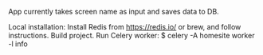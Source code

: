 App currently takes screen name as input and saves data to DB.


Local installation:
Install Redis from https://redis.io/ or brew, and follow instructions.
Build project.
Run Celery worker: $ celery -A homesite worker -l info
